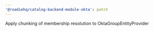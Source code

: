 ```yaml
---
'@roadiehq/catalog-backend-module-okta': patch
---
```


Apply chunking of membership resolution to OktaGroupEntityProvider

